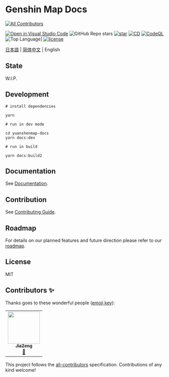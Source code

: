 # Genshin Map Docs
<!-- ALL-CONTRIBUTORS-BADGE:START - Do not remove or modify this section -->
[![All Contributors](https://img.shields.io/badge/all_contributors-1-orange.svg?style=flat-square)](#contributors-)
<!-- ALL-CONTRIBUTORS-BADGE:END -->

[![Open in Visual Studio Code](https://open.vscode.dev/badges/open-in-vscode.svg)](https://open.vscode.dev/jiazengp/genshinmap-docs)
![GitHub Repo stars](https://img.shields.io/github/stars/jiazengp/GenshinMapDocs)
[![star](https://gitee.com/KYJGYSDT/yuanshendocs/badge/star.svg?theme=dark)](https://gitee.com/KYJGYSDT/yuanshendocs/stargazers)
[![CD](https://github.com/jiazengp/genshinmap-docs/actions/workflows/main.yml/badge.svg)](https://github.com/jiazengp/genshinmap-docs/actions/workflows/main.yml)
[![CodeQL](https://github.com/jiazengp/genshinmap-docs/actions/workflows/codeql-analysis.yml/badge.svg)](https://github.com/jiazengp/genshinmap-docs/actions/workflows/codeql-analysis.yml)
![Top Language](https://img.shields.io/github/languages/top/jiazengp/GenshinMapDocs)]
[![license](https://img.shields.io/badge/license-MIT-green)](https://gitee.com/KYJGYSDT/yuanshendocs/blob/master/LICENSE)

[日本語](./README.ja.md) | [简体中文](./README.zh-CN.md) | English

## State

W.I.P.

## Development

```shell
# install dependencies

yarn

# run in dev mode

cd yuanshenmap-docs
yarn docs:dev

# run in build

yarn docs:build2
```

## Documentation

See [Documentation](https://yuanshen.site/docs/developer/documentation).

## Contribution

See [Contributing Guide](https://yuanshen.site/docs/en/contributing.html).

## Roadmap

For details on our planned features and future direction please refer to our [roadmap](https://yuanshen.site/docs/developer/documentation/roadmap.html).

## License

MIT

## Contributors ✨

Thanks goes to these wonderful people ([emoji key](https://allcontributors.org/docs/en/emoji-key)):

<!-- ALL-CONTRIBUTORS-LIST:START - Do not remove or modify this section -->
<!-- prettier-ignore-start -->
<!-- markdownlint-disable -->
<table>
  <tr>
    <td align="center"><a href="https://github.com/jiazengp"><img src="https://avatars.githubusercontent.com/u/86162890?v=4?s=100" width="100px;" alt=""/><br /><sub><b>JiaZeng</b></sub></a><br /><a href="https://github.com/jiazengp/genshinmap-docs/issues?q=author%3Ajiazengp" title="Bug reports">🐛</a></td>
  </tr>
</table>

<!-- markdownlint-restore -->
<!-- prettier-ignore-end -->

<!-- ALL-CONTRIBUTORS-LIST:END -->

This project follows the [all-contributors](https://github.com/all-contributors/all-contributors) specification. Contributions of any kind welcome!